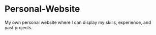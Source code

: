 # Personal-Website
My own personal website where I can display my skills, experience, and past projects.

